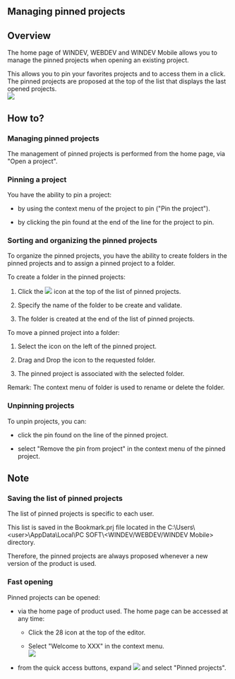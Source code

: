 


## Managing pinned projects
			



<a name="NOTE1"></a>
<a name="NOTE1_1"></a>


## Overview
<a name="overview_ELTTEXTE000144"></a>
The home page of WINDEV, WEBDEV and WINDEV Mobile allows you to manage the pinned projects when opening an existing project.

This allows you to pin your favorites projects and to access them in a click. The pinned projects are proposed at the top of the list that displays the last opened projects.<br>![](https://doc.pcsoft.fr/en-US/images/image.awp?langid=3&name=Projet_epingl%E9%20-%20HC%20N%B0002.gif)


<a name="NOTE2"></a>
<a name="NOTE2_1"></a>


## How to?
<a name="how_ELTTEXTE000168"></a>


### Managing pinned projects
<a name="managing_pinned_projects_ELTPARAGRAPHE000021"></a>

The management of pinned projects is performed from the home page, via "Open a project".
<a name="NOTE2_2"></a>


### Pinning a project
<a name="pinning_project_ELTPARAGRAPHE000028"></a>

You have the ability to pin a project: 

- by using the context menu of the project to pin ("Pin the project"). 

- by clicking the pin found at the end of the line for the project to pin. 



<a name="NOTE2_3"></a>


### Sorting and organizing the pinned projects
<a name="sorting_and_organizing_the_pinned_projects_ELTPARAGRAPHE000038"></a>

To organize the pinned projects, you have the ability to create folders in the pinned projects and to assign a pinned project to a folder. 

To create a folder in the pinned projects: 

1. Click the ![](https://doc.pcsoft.fr/en-US/images/image.awp?langid=3&name=Projet_epingl%E9%20-%20HC%20N%B0001.gif) icon at the top of the list of pinned projects.

2. Specify the name of the folder to be create and validate. 

3. The folder is created at the end of the list of pinned projects.




To move a pinned project into a folder:

1. Select the icon on the left of the pinned project. 

2. Drag and Drop the icon to the requested folder. 

3. The pinned project is associated with the selected folder. 




Remark: The context menu of folder is used to rename or delete the folder. 
<a name="NOTE2_4"></a>


### Unpinning projects
<a name="unpinning_projects_ELTPARAGRAPHE000061"></a>

To unpin projects, you can: 

- click the pin found on the line of the pinned project. 

- select "Remove the pin from project" in the context menu of the pinned project. 




<a name="NOTE3"></a>
<a name="NOTE3_1"></a>


## Note
<a name="note_ELTTEXTE000210"></a>


### Saving the list of pinned projects
<a name="saving_the_list_pinned_projects_ELTPARAGRAPHE000073"></a>

The list of pinned projects is specific to each user. 

This list is saved in the Bookmark.prj file located in the C:\\Users\\&lt;user&gt;\\AppData\\Local\\PC SOFT\\&lt;WINDEV/WEBDEV/WINDEV Mobile&gt; directory. 

Therefore, the pinned projects are always proposed whenever a new version of the product is used. 
<a name="NOTE3_2"></a>


### Fast opening
<a name="fast_opening_ELTPARAGRAPHE000084"></a>

Pinned projects can be opened: 

- via the home page of product used. The home page can be accessed at any time:

	- Click the 28 icon at the top of the editor. 

	- Select "Welcome to XXX" in the context menu. <br>![](https://doc.pcsoft.fr/en-US/images/image.awp?langid=3&name=Projet_epingl%E9%20-%20HC%20N%B0003.gif)





- from the quick access buttons, expand ![](https://doc.pcsoft.fr/en-US/images/image.awp?langid=3&name=ico_ouvrir.gif) and select "Pinned projects".





